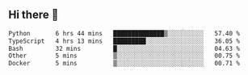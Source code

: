 ## Hi there 👋

<!--START_SECTION:waka-->

```txt
Python       6 hrs 44 mins   ██████████████▒░░░░░░░░░░   57.40 %
TypeScript   4 hrs 13 mins   █████████░░░░░░░░░░░░░░░░   36.05 %
Bash         32 mins         █░░░░░░░░░░░░░░░░░░░░░░░░   04.63 %
Other        5 mins          ▒░░░░░░░░░░░░░░░░░░░░░░░░   00.75 %
Docker       5 mins          ▒░░░░░░░░░░░░░░░░░░░░░░░░   00.71 %
```

<!--END_SECTION:waka-->
